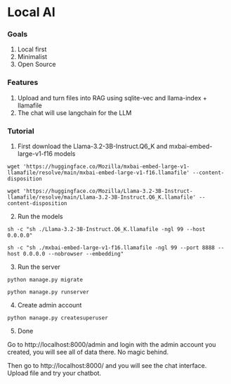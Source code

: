 # Local AI

### Goals

1. Local first
2. Minimalist
3. Open Source

### Features

1. Upload and turn files into RAG using sqlite-vec and llama-index + llamafile
2. The chat will use langchain for the LLM

### Tutorial

1. First download the Llama-3.2-3B-Instruct.Q6_K and mxbai-embed-large-v1-f16 models

`wget 'https://huggingface.co/Mozilla/mxbai-embed-large-v1-llamafile/resolve/main/mxbai-embed-large-v1-f16.llamafile' --content-disposition`

`wget 'https://huggingface.co/Mozilla/Llama-3.2-3B-Instruct-llamafile/resolve/main/Llama-3.2-3B-Instruct.Q6_K.llamafile' --content-disposition`

2. Run the models

`sh -c "sh ./Llama-3.2-3B-Instruct.Q6_K.llamafile -ngl 99 --host 0.0.0.0"`

`sh -c "sh ./mxbai-embed-large-v1-f16.llamafile -ngl 99 --port 8888 --host 0.0.0.0 --nobrowser --embedding"`

3. Run the server

`python manage.py migrate`

`python manage.py runserver`

4. Create admin account

`python manage.py createsuperuser`

5. Done

Go to http://localhost:8000/admin and login with the admin account you created, you will see all of data there. No magic behind.

Then go to http://localhost:8000/ and you will see the chat interface. Upload file and try your chatbot.
